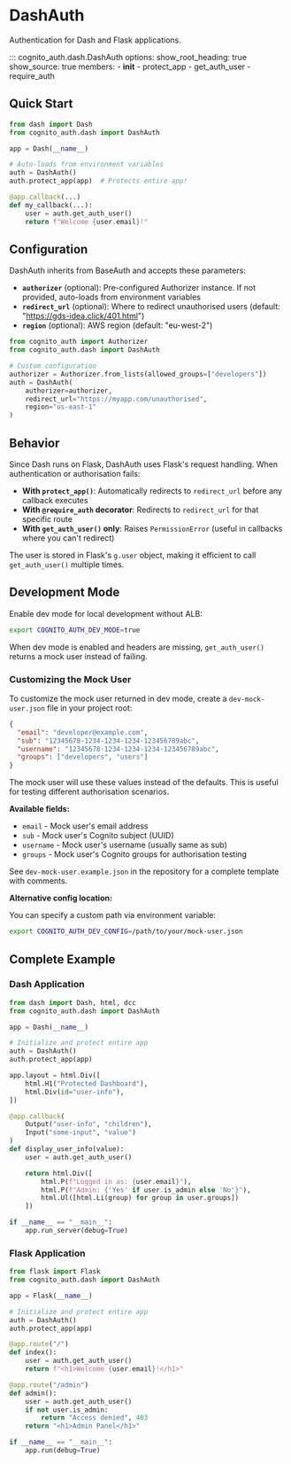 # DashAuth

Authentication for Dash and Flask applications.

::: cognito_auth.dash.DashAuth
    options:
      show_root_heading: true
      show_source: true
      members:
        - __init__
        - protect_app
        - get_auth_user
        - require_auth

## Quick Start

```python
from dash import Dash
from cognito_auth.dash import DashAuth

app = Dash(__name__)

# Auto-loads from environment variables
auth = DashAuth()
auth.protect_app(app)  # Protects entire app!

@app.callback(...)
def my_callback(...):
    user = auth.get_auth_user()
    return f"Welcome {user.email}!"
```

## Configuration

DashAuth inherits from BaseAuth and accepts these parameters:

- **`authorizer`** (optional): Pre-configured Authorizer instance. If not provided, auto-loads from environment variables
- **`redirect_url`** (optional): Where to redirect unauthorised users (default: "https://gds-idea.click/401.html")
- **`region`** (optional): AWS region (default: "eu-west-2")

```python
from cognito_auth import Authorizer
from cognito_auth.dash import DashAuth

# Custom configuration
authorizer = Authorizer.from_lists(allowed_groups=["developers"])
auth = DashAuth(
    authorizer=authorizer,
    redirect_url="https://myapp.com/unauthorised",
    region="us-east-1"
)
```

## Behavior

Since Dash runs on Flask, DashAuth uses Flask's request handling. When authentication or authorisation fails:

- **With `protect_app()`**: Automatically redirects to `redirect_url` before any callback executes
- **With `@require_auth` decorator**: Redirects to `redirect_url` for that specific route
- **With `get_auth_user()` only**: Raises `PermissionError` (useful in callbacks where you can't redirect)

The user is stored in Flask's `g.user` object, making it efficient to call `get_auth_user()` multiple times.

## Development Mode

Enable dev mode for local development without ALB:

```bash
export COGNITO_AUTH_DEV_MODE=true
```

When dev mode is enabled and headers are missing, `get_auth_user()` returns a mock user instead of failing.

### Customizing the Mock User

To customize the mock user returned in dev mode, create a `dev-mock-user.json` file in your project root:

```json
{
  "email": "developer@example.com",
  "sub": "12345678-1234-1234-1234-123456789abc",
  "username": "12345678-1234-1234-1234-123456789abc",
  "groups": ["developers", "users"]
}
```

The mock user will use these values instead of the defaults. This is useful for testing different authorisation scenarios.

**Available fields:**
- `email` - Mock user's email address
- `sub` - Mock user's Cognito subject (UUID)
- `username` - Mock user's username (usually same as sub)
- `groups` - Mock user's Cognito groups for authorisation testing

See `dev-mock-user.example.json` in the repository for a complete template with comments.

**Alternative config location:**

You can specify a custom path via environment variable:

```bash
export COGNITO_AUTH_DEV_CONFIG=/path/to/your/mock-user.json
```

## Complete Example

### Dash Application

```python
from dash import Dash, html, dcc
from cognito_auth.dash import DashAuth

app = Dash(__name__)

# Initialize and protect entire app
auth = DashAuth()
auth.protect_app(app)

app.layout = html.Div([
    html.H1("Protected Dashboard"),
    html.Div(id="user-info"),
])

@app.callback(
    Output("user-info", "children"),
    Input("some-input", "value")
)
def display_user_info(value):
    user = auth.get_auth_user()

    return html.Div([
        html.P(f"Logged in as: {user.email}"),
        html.P(f"Admin: {'Yes' if user.is_admin else 'No'}"),
        html.Ul([html.Li(group) for group in user.groups])
    ])

if __name__ == "__main__":
    app.run_server(debug=True)
```

### Flask Application

```python
from flask import Flask
from cognito_auth.dash import DashAuth

app = Flask(__name__)

# Initialize and protect entire app
auth = DashAuth()
auth.protect_app(app)

@app.route("/")
def index():
    user = auth.get_auth_user()
    return f"<h1>Welcome {user.email}!</h1>"

@app.route("/admin")
def admin():
    user = auth.get_auth_user()
    if not user.is_admin:
        return "Access denied", 403
    return "<h1>Admin Panel</h1>"

if __name__ == "__main__":
    app.run(debug=True)
```
